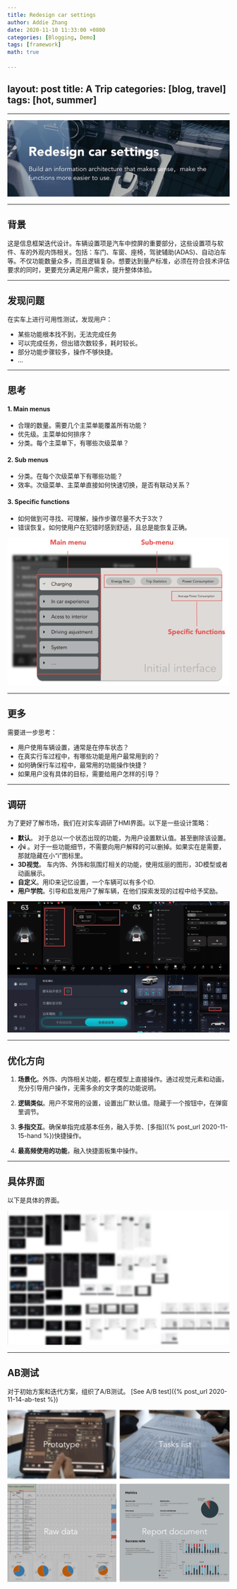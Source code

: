 ```yaml
---
title: Redesign car settings
author: Addie Zhang
date: 2020-11-10 11:33:00 +0800
categories: [Blogging, Demo]
tags: [framework]
math: true

---
```

layout: post
title: A Trip
categories: [blog, travel]
tags: [hot, summer]
---
---
![Redesign](/assets/img/sample/01_redesign/0_redesign.png)

---

## 背景

这是信息框架迭代设计。车辆设置项是汽车中控屏的重要部分，这些设置项与软件、车的外观内饰相关。包括：车门、车窗、座椅，驾驶辅助(ADAS)、自动泊车等。不仅功能数量众多，而且逻辑复杂。想要达到量产标准，必须在符合技术评估要求的同时，更要充分满足用户需求，提升整体体验。

---

## 发现问题

在实车上进行可用性测试，发现用户：
- 某些功能根本找不到，无法完成任务
- 可以完成任务，但出错次数较多，耗时较长。
- 部分功能步骤较多，操作不够快捷。
- ...


---

## 思考

#### 1. Main menus 
 - 合理的数量。需要几个主菜单能覆盖所有功能？ 
 - 优先级。主菜单如何排序？
 - 分类。每个主菜单下，有哪些次级菜单？

#### 2. Sub menus

   - 分类。在每个次级菜单下有哪些功能？
   - 效率。次级菜单、主菜单直接如何快速切换，是否有联动关系？

#### 3. Specific functions 
- 如何做到可寻找、可理解，操作步骤尽量不大于3次？
- 错误恢复。如何使用户在犯错时感到舒适，且总是能恢复正确。

![Initial interface](/assets/img/sample/01_redesign/1_initial_interface.png)

---


## 更多

需要进一步思考：
- 用户使用车辆设置，通常是在停车状态？
- 在真实行车过程中，有哪些功能是用户最常用到的？
- 如何确保行车过程中，最常用的功能操作快捷？
- 如果用户没有具体的目标，需要给用户怎样的引导？

---


## 调研

为了更好了解市场，我们在对实车调研了HMI界面。以下是一些设计策略：

- **默认**。 对于总以一个状态出现的功能，为用户设置默认值。甚至删除该设置。
- **小i** 。对于一些功能细节，不需要向用户解释的可以删掉。如果实在是需要，那就隐藏在小“i”图标里。
- **3D视觉**。 车内饰、外饰和氛围灯相关的功能，使用炫丽的图形，3D模型或者动画展示。
- **自定义**。用ID来记忆设置，一个车辆可以有多个ID.
- **用户学院**。引导和启发用户了解车辆，在他们探索发现的过程中给予奖励。

 ![research](/assets/img/sample/01_redesign/2_research.png)

---


## 优化方向
 
1. **场景化**。外饰、内饰相关功能，都在模型上直接操作。通过视觉元素和动画，充分引导用户操作，无需多余的文字类的功能说明。

2. **逻辑类似**。用户不常用的设置，设置出厂默认值。隐藏于一个按钮中，在弹窗里调节。

3. **多指交互**。确保单指完成基本任务，融入手势、[多指]({% post_url 2020-11-15-hand %})快捷操作。

4. **最高频使用的功能**，融入快捷面板集中操作。

---

## 具体界面
以下是具体的界面。

![all pages ](/assets/img/sample/01_redesign/5_all_pages.png)

---


## AB测试
对于初始方案和迭代方案，组织了A/B测试。
[See A/B test]({% post_url 2020-11-14-ab-test %})

![ab test ](/assets/img/sample/01_redesign/4_ab_test.png)

